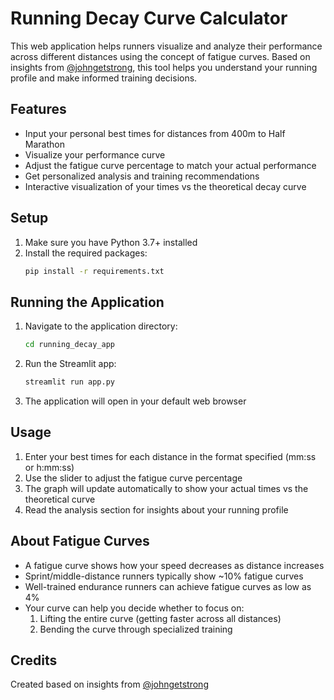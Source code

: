 # Running Decay Curve Calculator

This web application helps runners visualize and analyze their performance across different distances using the concept of fatigue curves. Based on insights from [@johngetstrong](https://twitter.com/johngetstrong), this tool helps you understand your running profile and make informed training decisions.

## Features

- Input your personal best times for distances from 400m to Half Marathon
- Visualize your performance curve
- Adjust the fatigue curve percentage to match your actual performance
- Get personalized analysis and training recommendations
- Interactive visualization of your times vs the theoretical decay curve

## Setup

1. Make sure you have Python 3.7+ installed
2. Install the required packages:
   ```bash
   pip install -r requirements.txt
   ```

## Running the Application

1. Navigate to the application directory:
   ```bash
   cd running_decay_app
   ```

2. Run the Streamlit app:
   ```bash
   streamlit run app.py
   ```

3. The application will open in your default web browser

## Usage

1. Enter your best times for each distance in the format specified (mm:ss or h:mm:ss)
2. Use the slider to adjust the fatigue curve percentage
3. The graph will update automatically to show your actual times vs the theoretical curve
4. Read the analysis section for insights about your running profile

## About Fatigue Curves

- A fatigue curve shows how your speed decreases as distance increases
- Sprint/middle-distance runners typically show ~10% fatigue curves
- Well-trained endurance runners can achieve fatigue curves as low as 4%
- Your curve can help you decide whether to focus on:
  1. Lifting the entire curve (getting faster across all distances)
  2. Bending the curve through specialized training

## Credits

Created based on insights from [@johngetstrong](https://twitter.com/johngetstrong) 
